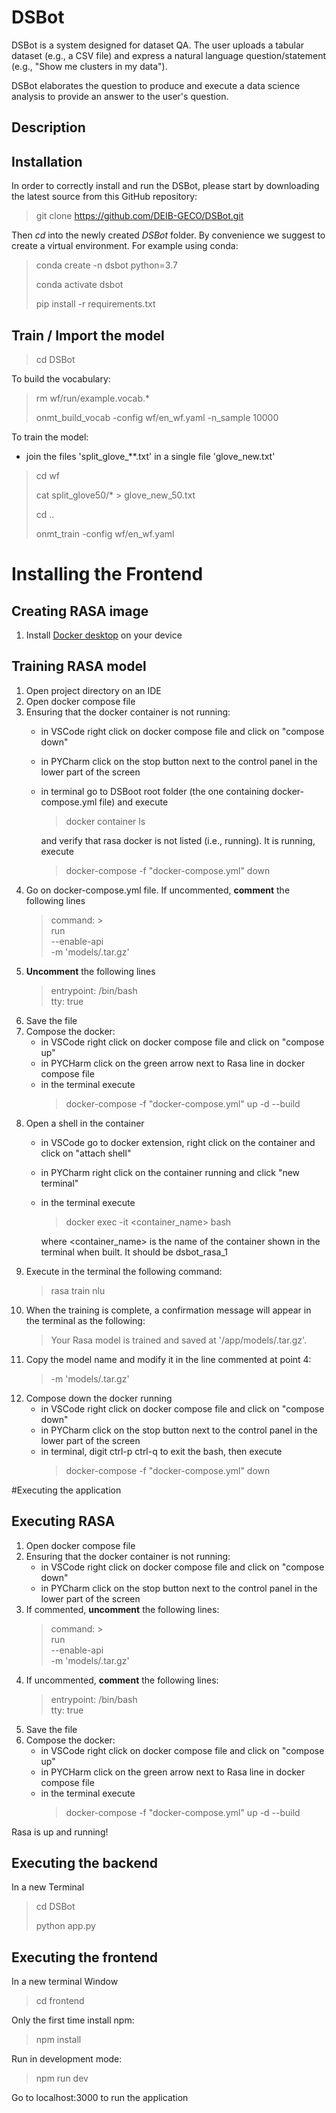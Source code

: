 # DSBot

DSBot is a system designed for dataset QA. The user uploads a tabular dataset (e.g., a CSV file) and express a natural language question/statement (e.g., "Show me clusters in my data"). 

DSBot elaborates the question to produce and execute a data science analysis to provide an answer to the user's question.

## Description

## Installation
In order to correctly install and run the DSBot, please start by downloading the latest source from this GitHub repository:
> git clone https://github.com/DEIB-GECO/DSBot.git

Then _cd_ into the newly created _DSBot_ folder. By convenience we suggest to create a virtual environment. For example using conda:
> conda create -n dsbot python=3.7
>
> conda activate dsbot
>
> pip install -r requirements.txt

## Train / Import the model
> cd DSBot

To build the vocabulary:

> rm wf/run/example.vocab.*
> 
>  onmt_build_vocab -config wf/en_wf.yaml -n_sample 10000

To train the model:
- join the files 'split_glove_**.txt' in a single file 'glove_new.txt'
> cd wf
> 
> cat split_glove50/* > glove_new_50.txt
> 
> cd ..
> 
> onmt_train -config wf/en_wf.yaml   

# Installing the Frontend

## Creating RASA image
1. Install [Docker desktop](https://www.docker.com/products/docker-desktop) on your device


## Training RASA model
1. Open project directory on an IDE
2. Open docker compose file
3. Ensuring that the docker container is not running:
   - in VSCode right click on docker compose file and click on "compose down"
   - in PYCharm click on the stop button next to the control panel in the lower part of the screen
   - in terminal go to DSBoot root folder (the one containing docker-compose.yml file) and execute
     >docker container ls  
     
        and verify that rasa docker is not listed (i.e., running). It is running, execute
     >docker-compose -f "docker-compose.yml" down
4. Go on docker-compose.yml file. If uncommented, **comment** the following lines
    > command: >   
    >      run  
    >      --enable-api  
    >      -m 'models/<model-name>.tar.gz'
5. **Uncomment** the following lines
    >  entrypoint: /bin/bash  
    >    tty: true
6. Save the file
7. Compose the docker:
   - in VSCode right click on docker compose file and click on "compose up" 
   - in PYCHarm click on the green arrow next to Rasa line in docker compose file
   - in the terminal execute
     >docker-compose -f "docker-compose.yml" up -d --build
8. Open a shell in the container
   - in VSCode go to docker extension, right click on the container and click on "attach shell"
   - in PYCharm right click on the container running and click "new terminal"
   - in the terminal execute
        > docker exec -it <container_name> bash
     
     where <container_name> is the name of the container shown in the terminal when built. It should be dsbot_rasa_1
9. Execute in the terminal the following command:
    > rasa train nlu
10. When the training is complete, a confirmation message will appear in the terminal as the following:
    >Your Rasa model is trained and saved at '/app/models/<model-name>.tar.gz'.
11. Copy the model name and modify it in the line commented at point 4:
    >-m 'models/<model-name>.tar.gz'
12. Compose down the docker running
    - in VSCode right click on docker compose file and click on "compose down"
    - in PYCharm click on the stop button next to the control panel in the lower part of the screen
    - in terminal, digit ctrl-p ctrl-q to exit the bash, then execute
        >docker-compose -f "docker-compose.yml" down

#Executing the application

## Executing RASA
1. Open docker compose file
2. Ensuring that the docker container is not running:
   - in VSCode right click on docker compose file and click on "compose down"
   - in PYCharm click on the stop button next to the control panel in the lower part of the screen
3. If commented, **uncomment** the following lines:
    > command: >   
    >      run  
    >      --enable-api  
    >      -m 'models/<model-name>.tar.gz'
4. If uncommented, **comment** the following lines:
    >  entrypoint: /bin/bash    
    >    tty: true
5. Save the file
6. Compose the docker:
   - in VSCode right click on docker compose file and click on "compose up" 
   - in PYCHarm click on the green arrow next to Rasa line in docker compose file
   - in the terminal execute
     >docker-compose -f "docker-compose.yml" up -d --build


Rasa is up and running!

## Executing the backend
In a new Terminal
> cd DSBot
> 
> python app.py

## Executing the frontend
In a new terminal Window
> cd frontend
>
Only the first time install npm:
> npm install 

Run in development mode:
> npm run dev

Go to localhost:3000 to run the application
